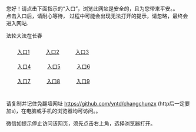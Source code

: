 您好！请点击下面指示的“入口”，浏览此网站是安全的，且为您带来平安。。 <br/>
点击入口后，请耐心等待， 过程中可能会出现无法打开的提示，请忽略，最终会进入网站. </br>

法轮大法在长春<br/>
<div style="padding:10px"><a style="margin:20px" target="_blank" href="https://d3ouu781kmy2fg.cloudfront.net/2Qpsp?nholnffd" id="ccLink1" rel="nofollow">入口1</a> <a target="_blank" style="margin:20px" href="https://d3u5ikz3heu7bv.cloudfront.net/2Qpsp?xsghljw" id="ccLink2" rel="nofollow">入口2</a> <a style="margin:20px" target="_blank" href="https://d3gex11a4zqk5n.cloudfront.net/2Qpsp?ncqozt" id="ccLink3" rel="nofollow">入口3</a></div>

<div style="padding:10px" ><a style="margin:20px" target="_blank" href="https://d3ouu781kmy2fg.cloudfront.net/2Qpsp?nholnffd" id="ccLink4" rel="nofollow">入口4</a> <a style="margin:20px" href="https://d3u5ikz3heu7bv.cloudfront.net/2Qpsp?xsghljw" target="_blank" id="ccLink5" rel="nofollow">入口5</a> <a style="margin:20px" href="https://d3gex11a4zqk5n.cloudfront.net/2Qpsp?ncqozt" target="_blank" id="ccLink6" rel="nofollow">入口6</a></div>

<div style="padding:10px"><a style="margin:20px" target="_blank" href="https://d3ouu781kmy2fg.cloudfront.net/2Qpsp?nholnffd" id="ccLink7" rel="nofollow">入口7</a> <a style="margin:20px" href="https://d3u5ikz3heu7bv.cloudfront.net/2Qpsp?xsghljw" target="_blank" id="ccLink8" rel="nofollow">入口8</a> <a style="margin:20px" target="_blank" href="https://d3gex11a4zqk5n.cloudfront.net/2Qpsp?ncqozt" id="ccLink9" rel="nofollow">入口9</a></div>

<br/>



请复制并记住免翻墙网址 https://github.com/yntd/changchunzx (http后一定要加s)，在电脑或手机的浏览器均可访问。。<br/>

微信如提示停止访问该网页，须先点击右上角，选择浏览器打开。
